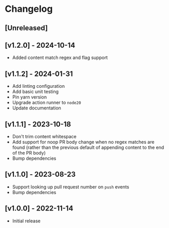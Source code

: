 # Changelog

## [Unreleased]

## [v1.2.0] - 2024-10-14

-   Added content match regex and flag support

## [v1.1.2] - 2024-01-31

-   Add linting configuration
-   Add basic unit testing
-   Pin yarn version
-   Upgrade action runner to `node20`
-   Update documentation

## [v1.1.1] - 2023-10-18

-   Don't trim content whitespace
-   Add support for noop PR body change when no regex matches are found (rather than the previous default of appending content to the end of the PR body)
-   Bump dependencies

## [v1.1.0] - 2023-08-23

-   Support looking up pull request number on `push` events
-   Bump dependencies

## [v1.0.0] - 2022-11-14

-   Initial release
